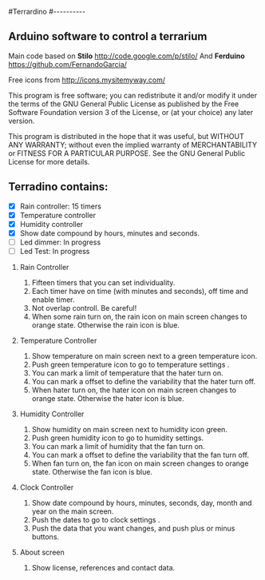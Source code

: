 #Terrardino
#----------

## Arduino software to control a terrarium

Main code based on **Stilo** http://code.google.com/p/stilo/
And **Ferduino** https://github.com/FernandoGarcia/

Free icons from http://icons.mysitemyway.com/

This program is free software; you can redistribute it and/or modify it under the terms of the GNU General Public License as published by the Free Software Foundation version 3 of the License, or (at your choice) any later version.

This program is distributed in the hope that it was useful, but WITHOUT ANY WARRANTY; without even the implied warranty of MERCHANTABILITY or FITNESS FOR A PARTICULAR PURPOSE.  See the GNU General Public License for more details.


## Terradino contains:

- [x] Rain controller: 15 timers
- [x] Temperature controller
- [x] Humidity controller
- [x] Show date compound by hours, minutes and seconds.
- [ ] Led dimmer: In progress
- [ ] Led Test: In progress

1. Rain Controller
    1. Fifteen timers that you can set individuality. 
    2. Each timer have on time (with minutes and seconds), off time and enable timer.
    3. Not overlap controll. Be careful!
    4. When some rain turn on, the rain icon on main screen changes to orange state. Otherwise the rain icon is blue.
    
2. Temperature Controller
    1. Show temperature on main screen next to a green temperature icon.
    2. Push green temperature icon to go to temperature settings .
    3. You can mark a limit of temperature that the hater turn on.
    4. You can mark a offset to define the variability that the hater turn off.
    5. When hater turn on, the hater icon on main screen changes to orange state. Otherwise the hater icon is blue.
    
3. Humidity Controller
    1. Show humidity on main screen next to humidity icon green.
    2. Push green humidity icon to go to humidity settings.
    3. You can mark a limit of humidity that the fan turn on.
    4. You can mark a offset to define the variability that the fan turn off.
    5. When fan turn on, the fan icon on main screen changes to orange state. Otherwise the fan icon is blue.
    
4. Clock Controller
    1. Show date compound by hours, minutes, seconds, day, month and year on the main screen.
    2. Push the dates to go to clock settings .
    3. Push the data that you want changes, and push plus or minus buttons.

4. About screen
    1. Show license, references and contact data.
